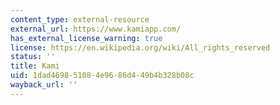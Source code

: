 ```yaml
---
content_type: external-resource
external_url: https://www.kamiapp.com/
has_external_license_warning: true
license: https://en.wikipedia.org/wiki/All_rights_reserved
status: ''
title: Kami
uid: 1dad4698-5108-4e96-86d4-49b4b328b08c
wayback_url: ''
---
```

